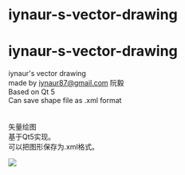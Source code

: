 # iynaur-s-vector-drawing
# iynaur-s-vector-drawing<br />
iynaur's vector drawing<br />
made by iynaur87@gmail.com 阮毅<br />
Based on Qt 5<br />
Can save shape file as .xml format<br />
<br />
<br />
矢量绘图<br />
基于Qt5实现。<br />
可以把图形保存为.xml格式。


![](https://gitee.com/iynaur/iynaur-s-vector-drawing/raw/master/screenshot/shot1.PNG)
